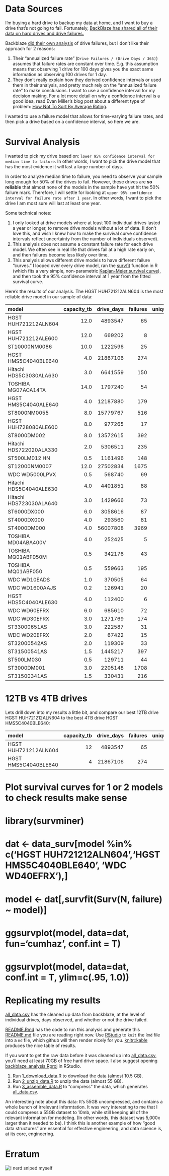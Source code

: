 Data Sources
============

I’m buying a hard drive to backup my data at home, and I want to buy a
drive that’s not going to fail. Fortunately, [BackBlaze has shared all
of their data on hard drives and drive
failures.](https://www.backblaze.com/b2/hard-drive-test-data.html#downloading-the-raw-hard-drive-test-data)

Backblaze [did their own
analysis](https://www.backblaze.com/blog/backblaze-hard-drive-stats-q1-2020/)
of drive failures, but I don’t like their approach for 2 reasons:  
1. Their “annualized failure rate”
(`Drive Failures / (Drive Days / 365)`) assumes that failure rates are
constant over time. E.g. this assumption means that observing 1 drive
for 100 days gives you the exact same information as observing 100
drives for 1 day.  
2. They don’t really explain how they derived confidence intervals or
used them in their analysis, and pretty much rely on the “annualized
failure rate” to make conclusions. I want to use a confidence interval
for my decision making. For a lot more detail on why a confidence
interval is a good idea, read Evan Miller’s blog post about a different
type of problem: [How Not To Sort By Average
Rating](https://www.evanmiller.org/how-not-to-sort-by-average-rating.html).

I wanted to use a failure model that allows for time-varying failure
rates, and then pick a drive based on a confidence interval, so here we
are.

Survival Analysis
=================

I wanted to pick my drive based on:
`lower 95% confidence interval for median time to failure`. In other
words, I want to pick the drive model that has the most evidence it will
last a large number of days.

In order to analyze median time to failure, you need to observe your
sample long enough for 50% of the drives to fail. However, these drives
are **so reliable** that almost none of the models in the sample have
yet hit the 50% failure mark. Therefore, I will settle for looking at
`upper 95% confidence interval for failure rate after 1 year`. In other
words, I want to pick the drive I am most sure will last at least one
year.

Some technical notes:  
1. I only looked at drive models where at least 100 individual drives
lasted a year or longer, to remove drive models without a lot of data.
(I don’t love this, and wish I knew how to make the survival curve
confidence intervals reflect uncertainty from the number of individuals
observed).  
2. This analysis does not assume a constant failure rate for each drive
model. We often see in real life that drives fail at a high rate early
on, and then failures become less likely over time.  
3. This analysis allows different drive models to have different failure
“curves.” I looped over every drive model, ran the
[survfit](https://www.rdocumentation.org/packages/survival/versions/2.11-4/topics/survfit)
function in R (which fits a very simple, non-parametric [Kaplan-Meier
survival
curve](https://en.wikipedia.org/wiki/Kaplan%E2%80%93Meier_estimator)),
and then took the 95% confidence interval at 1 year from the fitted
survival curve.

Here’s the results of our analysis. The HGST HUH721212ALN604 is the most
reliable drive model in our sample of data:

<table>
<thead>
<tr class="header">
<th style="text-align: left;">model</th>
<th style="text-align: right;">capacity_tb</th>
<th style="text-align: right;">drive_days</th>
<th style="text-align: right;">failures</th>
<th style="text-align: right;">unique_drives</th>
<th style="text-align: left;">one_year_failure_rate</th>
<th style="text-align: left;">ci_95</th>
</tr>
</thead>
<tbody>
<tr class="odd">
<td style="text-align: left;">HGST HUH721212ALN604</td>
<td style="text-align: right;">12.0</td>
<td style="text-align: right;">4893547</td>
<td style="text-align: right;">65</td>
<td style="text-align: right;">10914</td>
<td style="text-align: left;">0.42%</td>
<td style="text-align: left;">0.55%</td>
</tr>
<tr class="even">
<td style="text-align: left;">HGST HUH721212ALE600</td>
<td style="text-align: right;">12.0</td>
<td style="text-align: right;">669202</td>
<td style="text-align: right;">8</td>
<td style="text-align: right;">2609</td>
<td style="text-align: left;">0.40%</td>
<td style="text-align: left;">0.69%</td>
</tr>
<tr class="odd">
<td style="text-align: left;">ST10000NM0086</td>
<td style="text-align: right;">10.0</td>
<td style="text-align: right;">1222596</td>
<td style="text-align: right;">25</td>
<td style="text-align: right;">1246</td>
<td style="text-align: left;">0.40%</td>
<td style="text-align: left;">0.76%</td>
</tr>
<tr class="even">
<td style="text-align: left;">HGST HMS5C4040BLE640</td>
<td style="text-align: right;">4.0</td>
<td style="text-align: right;">21867106</td>
<td style="text-align: right;">274</td>
<td style="text-align: right;">16346</td>
<td style="text-align: left;">0.68%</td>
<td style="text-align: left;">0.81%</td>
</tr>
<tr class="odd">
<td style="text-align: left;">Hitachi HDS5C3030ALA630</td>
<td style="text-align: right;">3.0</td>
<td style="text-align: right;">6641559</td>
<td style="text-align: right;">150</td>
<td style="text-align: right;">4664</td>
<td style="text-align: left;">0.77%</td>
<td style="text-align: left;">1.02%</td>
</tr>
<tr class="even">
<td style="text-align: left;">TOSHIBA MG07ACA14TA</td>
<td style="text-align: right;">14.0</td>
<td style="text-align: right;">1797240</td>
<td style="text-align: right;">54</td>
<td style="text-align: right;">8825</td>
<td style="text-align: left;">0.85%</td>
<td style="text-align: left;">1.17%</td>
</tr>
<tr class="odd">
<td style="text-align: left;">HGST HMS5C4040ALE640</td>
<td style="text-align: right;">4.0</td>
<td style="text-align: right;">12187880</td>
<td style="text-align: right;">179</td>
<td style="text-align: right;">8723</td>
<td style="text-align: left;">0.99%</td>
<td style="text-align: left;">1.19%</td>
</tr>
<tr class="even">
<td style="text-align: left;">ST8000NM0055</td>
<td style="text-align: right;">8.0</td>
<td style="text-align: right;">15779767</td>
<td style="text-align: right;">516</td>
<td style="text-align: right;">14991</td>
<td style="text-align: left;">1.07%</td>
<td style="text-align: left;">1.23%</td>
</tr>
<tr class="odd">
<td style="text-align: left;">HGST HUH728080ALE600</td>
<td style="text-align: right;">8.0</td>
<td style="text-align: right;">977265</td>
<td style="text-align: right;">17</td>
<td style="text-align: right;">1085</td>
<td style="text-align: left;">0.75%</td>
<td style="text-align: left;">1.27%</td>
</tr>
<tr class="even">
<td style="text-align: left;">ST8000DM002</td>
<td style="text-align: right;">8.0</td>
<td style="text-align: right;">13572615</td>
<td style="text-align: right;">392</td>
<td style="text-align: right;">10187</td>
<td style="text-align: left;">1.09%</td>
<td style="text-align: left;">1.29%</td>
</tr>
<tr class="odd">
<td style="text-align: left;">Hitachi HDS722020ALA330</td>
<td style="text-align: right;">2.0</td>
<td style="text-align: right;">5306511</td>
<td style="text-align: right;">235</td>
<td style="text-align: right;">4774</td>
<td style="text-align: left;">1.09%</td>
<td style="text-align: left;">1.39%</td>
</tr>
<tr class="even">
<td style="text-align: left;">ST500LM012 HN</td>
<td style="text-align: right;">0.5</td>
<td style="text-align: right;">1161496</td>
<td style="text-align: right;">148</td>
<td style="text-align: right;">807</td>
<td style="text-align: left;">1.00%</td>
<td style="text-align: left;">1.68%</td>
</tr>
<tr class="odd">
<td style="text-align: left;">ST12000NM0007</td>
<td style="text-align: right;">12.0</td>
<td style="text-align: right;">27502834</td>
<td style="text-align: right;">1675</td>
<td style="text-align: right;">38692</td>
<td style="text-align: left;">1.57%</td>
<td style="text-align: left;">1.69%</td>
</tr>
<tr class="even">
<td style="text-align: left;">WDC WD5000LPVX</td>
<td style="text-align: right;">0.5</td>
<td style="text-align: right;">568740</td>
<td style="text-align: right;">69</td>
<td style="text-align: right;">350</td>
<td style="text-align: left;">0.86%</td>
<td style="text-align: left;">1.82%</td>
</tr>
<tr class="odd">
<td style="text-align: left;">Hitachi HDS5C4040ALE630</td>
<td style="text-align: right;">4.0</td>
<td style="text-align: right;">4401851</td>
<td style="text-align: right;">88</td>
<td style="text-align: right;">2719</td>
<td style="text-align: left;">1.40%</td>
<td style="text-align: left;">1.84%</td>
</tr>
<tr class="even">
<td style="text-align: left;">Hitachi HDS723030ALA640</td>
<td style="text-align: right;">3.0</td>
<td style="text-align: right;">1429666</td>
<td style="text-align: right;">73</td>
<td style="text-align: right;">1048</td>
<td style="text-align: left;">1.34%</td>
<td style="text-align: left;">2.03%</td>
</tr>
<tr class="odd">
<td style="text-align: left;">ST6000DX000</td>
<td style="text-align: right;">6.0</td>
<td style="text-align: right;">3058616</td>
<td style="text-align: right;">87</td>
<td style="text-align: right;">1939</td>
<td style="text-align: left;">1.50%</td>
<td style="text-align: left;">2.03%</td>
</tr>
<tr class="even">
<td style="text-align: left;">ST4000DX000</td>
<td style="text-align: right;">4.0</td>
<td style="text-align: right;">293560</td>
<td style="text-align: right;">81</td>
<td style="text-align: right;">222</td>
<td style="text-align: left;">0.90%</td>
<td style="text-align: left;">2.14%</td>
</tr>
<tr class="odd">
<td style="text-align: left;">ST4000DM000</td>
<td style="text-align: right;">4.0</td>
<td style="text-align: right;">56007808</td>
<td style="text-align: right;">3969</td>
<td style="text-align: right;">37035</td>
<td style="text-align: left;">2.37%</td>
<td style="text-align: left;">2.53%</td>
</tr>
<tr class="even">
<td style="text-align: left;">TOSHIBA MD04ABA400V</td>
<td style="text-align: right;">4.0</td>
<td style="text-align: right;">252425</td>
<td style="text-align: right;">5</td>
<td style="text-align: right;">150</td>
<td style="text-align: left;">2.00%</td>
<td style="text-align: left;">4.22%</td>
</tr>
<tr class="odd">
<td style="text-align: left;">TOSHIBA MQ01ABF050M</td>
<td style="text-align: right;">0.5</td>
<td style="text-align: right;">342176</td>
<td style="text-align: right;">43</td>
<td style="text-align: right;">451</td>
<td style="text-align: left;">2.79%</td>
<td style="text-align: left;">4.34%</td>
</tr>
<tr class="even">
<td style="text-align: left;">TOSHIBA MQ01ABF050</td>
<td style="text-align: right;">0.5</td>
<td style="text-align: right;">559663</td>
<td style="text-align: right;">195</td>
<td style="text-align: right;">589</td>
<td style="text-align: left;">4.62%</td>
<td style="text-align: left;">6.30%</td>
</tr>
<tr class="odd">
<td style="text-align: left;">WDC WD10EADS</td>
<td style="text-align: right;">1.0</td>
<td style="text-align: right;">370505</td>
<td style="text-align: right;">64</td>
<td style="text-align: right;">550</td>
<td style="text-align: left;">4.57%</td>
<td style="text-align: left;">6.31%</td>
</tr>
<tr class="even">
<td style="text-align: left;">WDC WD1600AAJS</td>
<td style="text-align: right;">0.2</td>
<td style="text-align: right;">126941</td>
<td style="text-align: right;">20</td>
<td style="text-align: right;">125</td>
<td style="text-align: left;">3.25%</td>
<td style="text-align: left;">6.34%</td>
</tr>
<tr class="odd">
<td style="text-align: left;">HGST HDS5C4040ALE630</td>
<td style="text-align: right;">4.0</td>
<td style="text-align: right;">112400</td>
<td style="text-align: right;">6</td>
<td style="text-align: right;">118</td>
<td style="text-align: left;">3.44%</td>
<td style="text-align: left;">6.70%</td>
</tr>
<tr class="even">
<td style="text-align: left;">WDC WD60EFRX</td>
<td style="text-align: right;">6.0</td>
<td style="text-align: right;">685610</td>
<td style="text-align: right;">72</td>
<td style="text-align: right;">499</td>
<td style="text-align: left;">5.41%</td>
<td style="text-align: left;">7.38%</td>
</tr>
<tr class="odd">
<td style="text-align: left;">WDC WD30EFRX</td>
<td style="text-align: right;">3.0</td>
<td style="text-align: right;">1271769</td>
<td style="text-align: right;">174</td>
<td style="text-align: right;">1335</td>
<td style="text-align: left;">7.71%</td>
<td style="text-align: left;">9.16%</td>
</tr>
<tr class="even">
<td style="text-align: left;">ST33000651AS</td>
<td style="text-align: right;">3.0</td>
<td style="text-align: right;">222587</td>
<td style="text-align: right;">31</td>
<td style="text-align: right;">351</td>
<td style="text-align: left;">6.60%</td>
<td style="text-align: left;">9.29%</td>
</tr>
<tr class="odd">
<td style="text-align: left;">WDC WD20EFRX</td>
<td style="text-align: right;">2.0</td>
<td style="text-align: right;">67422</td>
<td style="text-align: right;">15</td>
<td style="text-align: right;">167</td>
<td style="text-align: left;">5.90%</td>
<td style="text-align: left;">9.59%</td>
</tr>
<tr class="even">
<td style="text-align: left;">ST32000542AS</td>
<td style="text-align: right;">2.0</td>
<td style="text-align: right;">119309</td>
<td style="text-align: right;">33</td>
<td style="text-align: right;">385</td>
<td style="text-align: left;">7.42%</td>
<td style="text-align: left;">10.35%</td>
</tr>
<tr class="odd">
<td style="text-align: left;">ST31500541AS</td>
<td style="text-align: right;">1.5</td>
<td style="text-align: right;">1445217</td>
<td style="text-align: right;">397</td>
<td style="text-align: right;">2188</td>
<td style="text-align: left;">9.74%</td>
<td style="text-align: left;">11.00%</td>
</tr>
<tr class="even">
<td style="text-align: left;">ST500LM030</td>
<td style="text-align: right;">0.5</td>
<td style="text-align: right;">129711</td>
<td style="text-align: right;">44</td>
<td style="text-align: right;">282</td>
<td style="text-align: left;">11.18%</td>
<td style="text-align: left;">14.88%</td>
</tr>
<tr class="odd">
<td style="text-align: left;">ST3000DM001</td>
<td style="text-align: right;">3.0</td>
<td style="text-align: right;">2205148</td>
<td style="text-align: right;">1708</td>
<td style="text-align: right;">4707</td>
<td style="text-align: left;">15.13%</td>
<td style="text-align: left;">16.17%</td>
</tr>
<tr class="even">
<td style="text-align: left;">ST31500341AS</td>
<td style="text-align: right;">1.5</td>
<td style="text-align: right;">330431</td>
<td style="text-align: right;">216</td>
<td style="text-align: right;">787</td>
<td style="text-align: left;">21.07%</td>
<td style="text-align: left;">24.19%</td>
</tr>
</tbody>
</table>

12TB vs 4TB drives
==================

Lets drill down into my results a little bit, and compare our best 12TB
drive HGST HUH721212ALN604 to the best 4TB drive HGST HMS5C4040BLE640:

<table>
<thead>
<tr class="header">
<th style="text-align: left;">model</th>
<th style="text-align: right;">capacity_tb</th>
<th style="text-align: right;">drive_days</th>
<th style="text-align: right;">failures</th>
<th style="text-align: right;">unique_drives</th>
<th style="text-align: left;">one_year_failure_rate</th>
<th style="text-align: left;">ci_95</th>
</tr>
</thead>
<tbody>
<tr class="odd">
<td style="text-align: left;">HGST HUH721212ALN604</td>
<td style="text-align: right;">12</td>
<td style="text-align: right;">4893547</td>
<td style="text-align: right;">65</td>
<td style="text-align: right;">10914</td>
<td style="text-align: left;">0.42%</td>
<td style="text-align: left;">0.55%</td>
</tr>
<tr class="even">
<td style="text-align: left;">HGST HMS5C4040BLE640</td>
<td style="text-align: right;">4</td>
<td style="text-align: right;">21867106</td>
<td style="text-align: right;">274</td>
<td style="text-align: right;">16346</td>
<td style="text-align: left;">0.68%</td>
<td style="text-align: left;">0.81%</td>
</tr>
</tbody>
</table>

Plot survival curves for 1 or 2 models to check results make sense
==================================================================

library(survminer)
==================

dat &lt;- data\_surv\[model %in% c(‘HGST HUH721212ALN604’,‘HGST HMS5C4040BLE640’, ‘WDC WD40EFRX’),\]
====================================================================================================

model &lt;- dat\[,survfit(Surv(N, failure) ~ model)\]
=====================================================

ggsurvplot(model, data=dat, fun=‘cumhaz’, conf.int = T)
=======================================================

ggsurvplot(model, data=dat, conf.int = T, ylim=c(.95, 1.0))
===========================================================

Replicating my results
======================

[all\_data.csv](all_data.csv) has the cleaned up data from backblaze, at
the level of individual drives, days observed, and whether or not the
drive failed.

[README.Rmd](README.Rmd) has the code to run this analysis and generate
this [README.md](README.md) file you are reading right now. Use
[RStudio](https://rstudio.com/products/rstudio/download/) to `knit` the
`Rmd` file into a `md` file, which github will then render nicely for
you.
[knitr::kable](https://www.rdocumentation.org/packages/knitr/versions/1.29/topics/kable)
produces the nice table of results.

If you want to get the raw data before it was cleaned up into
[all\_data.csv](all_data.csv), you’ll need at least 70GB of free hard
drive space. I also suggest opening
[backblaze\_analysis.Rproj](backblaze_analysis.Rproj) in RStudio.  
1. Run [1\_download\_data.R](1_download_data.R) to download the data
(almost 10.5 GB).  
2. Run [2\_unzip\_data.R](2_unzip_data.R) to unzip the data (almost 55
GB).  
3. Run [3\_assemble\_data.R](3_assemble_data.R) to “compress” the data,
which generates [all\_data.csv](all_data.csv).

An interesting note about this data: It’s 55GB uncompressed, and
contains a whole bunch of irrelevant informtation. It was very
interesting to me that I could compress a 55GB dataset to 10mb, while
still keeping **all** of the relevant information for modeling. (In
other words, this dataset was 5,000x larger than it needed to be). I
think this is another example of how “good data structures” are
essential for effective engineering, and data science is, at its core,
engineering.

Erratum
=======

![I nerd sniped myself](https://imgs.xkcd.com/comics/nerd_sniping.png)
